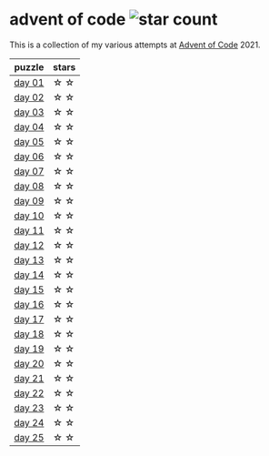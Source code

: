 # advent of code ![star count](https://img.shields.io/badge/Stars-0%2F50-red)

This is a collection of my various attempts at [Advent of Code](https://adventofcode.com/README.md) 2021.

| puzzle                   | stars |
|--------------------------|-------|
|[day 01](https://github.com/kata-gatame/advent-of-code/2021/day-01/README.md)| ☆ ☆  |
|[day 02](https://github.com/kata-gatame/advent-of-code/2021/day-02/README.md)| ☆ ☆  |
|[day 03](https://github.com/kata-gatame/advent-of-code/2021/day-03/README.md)| ☆ ☆  |
|[day 04](https://github.com/kata-gatame/advent-of-code/2021/day-04/README.md)| ☆ ☆  |
|[day 05](https://github.com/kata-gatame/advent-of-code/2021/day-05/README.md)| ☆ ☆  |
|[day 06](https://github.com/kata-gatame/advent-of-code/2021/day-06/README.md)| ☆ ☆  |
|[day 07](https://github.com/kata-gatame/advent-of-code/2021/day-07/README.md)| ☆ ☆  |
|[day 08](https://github.com/kata-gatame/advent-of-code/2021/day-08/README.md)| ☆ ☆  |
|[day 09](https://github.com/kata-gatame/advent-of-code/2021/day-09/README.md)| ☆ ☆  |
|[day 10](https://github.com/kata-gatame/advent-of-code/2021/day-10/README.md)| ☆ ☆  |
|[day 11](https://github.com/kata-gatame/advent-of-code/2021/day-11/README.md)| ☆ ☆  |
|[day 12](https://github.com/kata-gatame/advent-of-code/2021/day-12/README.md)| ☆ ☆  |
|[day 13](https://github.com/kata-gatame/advent-of-code/2021/day-13/README.md)| ☆ ☆  |
|[day 14](https://github.com/kata-gatame/advent-of-code/2021/day-14/README.md)| ☆ ☆  |
|[day 15](https://github.com/kata-gatame/advent-of-code/2021/day-15/README.md)| ☆ ☆  |
|[day 16](https://github.com/kata-gatame/advent-of-code/2021/day-16/README.md)| ☆ ☆  |
|[day 17](https://github.com/kata-gatame/advent-of-code/2021/day-17/README.md)| ☆ ☆  |
|[day 18](https://github.com/kata-gatame/advent-of-code/2021/day-18/README.md)| ☆ ☆  |
|[day 19](https://github.com/kata-gatame/advent-of-code/2021/day-19/README.md)| ☆ ☆  |
|[day 20](https://github.com/kata-gatame/advent-of-code/2021/day-20/README.md)| ☆ ☆  |
|[day 21](https://github.com/kata-gatame/advent-of-code/2021/day-21/README.md)| ☆ ☆  |
|[day 22](https://github.com/kata-gatame/advent-of-code/2021/day-22/README.md)| ☆ ☆  |
|[day 23](https://github.com/kata-gatame/advent-of-code/2021/day-23/README.md)| ☆ ☆  |
|[day 24](https://github.com/kata-gatame/advent-of-code/2021/day-24/README.md)| ☆ ☆  |
|[day 25](https://github.com/kata-gatame/advent-of-code/2021/day-25/README.md)| ☆ ☆  | 
